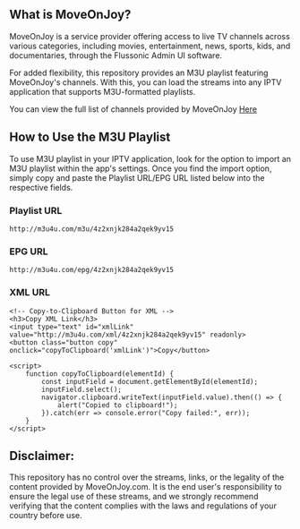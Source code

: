 ## What is MoveOnJoy?

MoveOnJoy is a service provider offering access to live TV channels across various categories, including movies, entertainment, news, sports, kids, and documentaries, through the Flussonic Admin UI software.

For added flexibility, this repository provides an M3U playlist featuring MoveOnJoy's channels. With this, you can load the streams into any IPTV application that supports M3U-formatted playlists.


You can view the full list of channels provided by MoveOnJoy [Here](https://github.com/DisabledAbel/Moveonjoy-m3u-reboot/blob/main/Channel-list)


## How to Use the M3U Playlist

To use M3U playlist in your IPTV application, look for the option to import an M3U playlist within the app's settings. Once you find the import option, simply copy and paste the Playlist URL/EPG URL listed below into the respective fields.

### Playlist URL
    http://m3u4u.com/m3u/4z2xnjk284a2qek9yv15

### EPG URL
    http://m3u4u.com/epg/4z2xnjk284a2qek9yv15

### XML URL
    <!-- Copy-to-Clipboard Button for XML -->
    <h3>Copy XML Link</h3>
    <input type="text" id="xmlLink" value="http://m3u4u.com/xml/4z2xnjk284a2qek9yv15" readonly>
    <button class="button copy" onclick="copyToClipboard('xmlLink')">Copy</button>
    
    <script>
        function copyToClipboard(elementId) {
            const inputField = document.getElementById(elementId);
            inputField.select();
            navigator.clipboard.writeText(inputField.value).then(() => {
                alert("Copied to clipboard!");
            }).catch(err => console.error("Copy failed:", err));
        }
    </script>
</body>
</html>

## Disclaimer:

This repository has no control over the streams, links, or the legality of the content provided by MoveOnJoy.com. It is the end user's responsibility to ensure the legal use of these streams, and we strongly recommend verifying that the content complies with the laws and regulations of your country before use.
